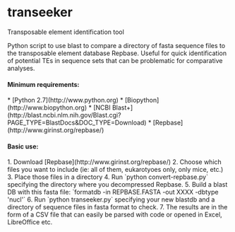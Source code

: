 transeeker
==========

Transposable element identification tool

Python script to use blast to compare a directory of fasta sequence files to the transposable element database Repbase.
Useful for quick identification of potential TEs in sequence sets that can be problematic for comparative analyses. 

<h4>Minimum requirements:</h4>
* [Python 2.7](http://www.python.org)
* [Biopython](http://www.biopython.org)
* [NCBI Blast+](http://blast.ncbi.nlm.nih.gov/Blast.cgi?PAGE_TYPE=BlastDocs&DOC_TYPE=Download)
* [Repbase](http://www.girinst.org/repbase/)

<h4>Basic use:</h4>
1. Download [Repbase](http://www.girinst.org/repbase/)
2. Choose which files you want to include (ie: all of them, eukarotyoes only, only mice, etc.)
3. Place those files in a directory
4. Run `python convert-repbase.py` specifying the directory where you decompressed Repbase.
5. Build a blast DB with this fasta file: `formatdb -in REPBASE.FASTA -out XXXX -dbtype 'nucl'`
6. Run `python transeeker.py` specifying your new blastdb and a directory of sequence files in fasta format to check.
  7. The results are in the form of a CSV file that can easily be parsed with code or opened in Excel, LibreOffice etc.
